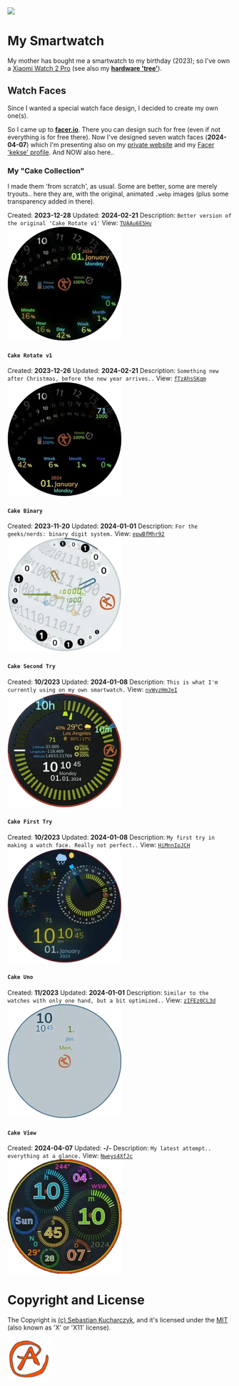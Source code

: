 <img src="https://kekse.biz/github.php?draw&override=github:smartwatch" />

# My **Smartwatch**
My mother has bought me a smartwatch to my birthday (2023); so I've own a
[Xiaomi Watch 2 Pro](https://www.mi.com/de/product/xiaomi-watch-2-pro/) (see also
my [**hardware 'tree'**](https://kekse.biz/?~hardware)).

## Watch Faces
Since I wanted a special watch face design, I decided to create my own one(s).

So I came up to [**facer.io**](https://facer.io/). There you can design such for free (even if
not everything is for free there). Now I've designed seven watch faces (**2024-04-07**) which
I'm presenting also on my [private website](https://kekse.biz/?~watch) and my
[Facer 'kekse' profile](https://www.facer.io/u/kekse). And NOW also here..

### My "**Cake Collection**"
I made them 'from scratch', as usual. Some are better, some are merely tryouts.. here they are,
with the original, animated `.webp` images (plus some transparency added in there).

Created: **2023-12-28**
Updated: **2024-02-21**
Description: `Better version of the original 'Cake Rotate v1'`
View: [`TUAAu6E5Hv`](https://www.facer.io/watchface/TUAAu6E5Hv?watchModel=fossilqmarshal)
<a href="img/png/Cake Rotate v2.png"><img src="img/webp/Cake Rotate v2.webp" alt="Cake Rotate v2" /></a>

#### **`Cake Rotate v1`**
Created: **2023-12-26**
Updated: **2024-02-21**
Description: `Something new after Christmas, before the new year arrives..`
View: [`fTzAhsSKqm`](https://www.facer.io/watchface/fTzAhsSKqm?watchModel=fossilqmarshal)
<a href="img/png/Cake Rotate v1.png"><img src="img/webp/Cake Rotate v1.webp" alt="Cake Rotate v1" /></a>

#### **`Cake Binary`**
Created: **2023-11-20**
Updated: **2024-01-01**
Description: `For the geeks/nerds: binary digit system.`
View: [`epwBfMhr92`](https://www.facer.io/watchface/epwBfMhr92?watchModel=fossilqmarshal)
<a href="img/png/Cake Binary.png"><img src="img/webp/Cake Binary.webp" alt="Cake Binary" /></a>

#### **`Cake Second Try`**
Created: **10/2023**
Updated: **2024-01-08**
Description: `This is what I'm currently using on my own smartwatch.`
View: [`nyWyzHmJeI`](https://www.facer.io/watchface/nyWyzHmJeI?watchModel=fossilqmarshal)
<a href="img/png/Cake Second Try.png"><img src="img/webp/Cake Second Try.webp" alt="Cake Second Try" /></a>

#### **`Cake First Try`**
Created: **10/2023**
Updated: **2024-01-08**
Description: `My first try in making a watch face. Really not perfect..`
View: [`HiMnnIpJCH`](https://www.facer.io/watchface/HiMnnIpJCH?watchModel=fossilqmarshal)
<a href="img/png/Cake First Try.png"><img src="img/webp/Cake First Try.webp" alt="Cake First Try" /></a>

#### **`Cake Uno`**
Created: **11/2023**
Updated: **2024-01-01**
Description: `Similar to the watches with only one hand, but a bit optimized..`
View: [`zIFEz0CL3d`](https://www.facer.io/watchface/zIFEz0CL3d?watchModel=fossilqmarshal)
<a href="img/png/Cake Uno.png"><img src="img/webp/Cake Uno.webp" alt="Cake Uno" /></a>

#### **`Cake View`**
Created: **2024-04-07**
Updated: **-/-**
Description: `My latest attempt.. everything at a glance.`
View: [`Nweys4XfJc`](https://www.facer.io/watchface/Nweys4XfJc?watchModel=fossilqmarshal)
<a href="img/png/Cake View.png"><img src="img/webp/Cake View.webp" alt="Cake View" /></a>

# Copyright and License
The Copyright is [(c) Sebastian Kucharczyk](COPYRIGHT.txt),
and it's licensed under the [MIT](LICENSE.txt) (also known as 'X' or 'X11' license).

![kekse.biz](favicon.png)
